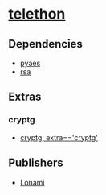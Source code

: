 # [telethon](https://pypi.org/project/telethon)

## Dependencies
- [pyaes](packages/p/pyaes.md)
- [rsa](packages/r/rsa.md)


## Extras

### cryptg
- [cryptg; extra=='cryptg'](packages/c/cryptg.md)


## Publishers
- [Lonami](https://pypi.org/user/Lonami)

